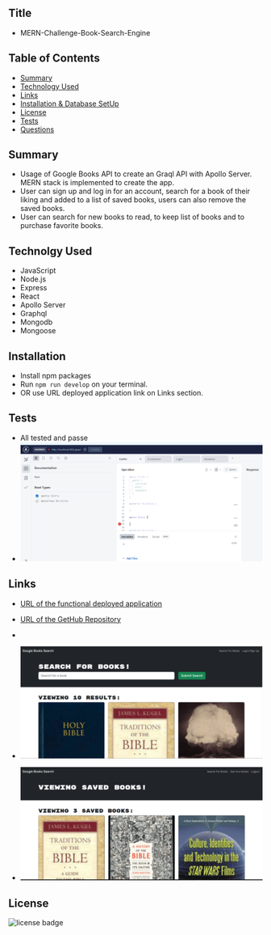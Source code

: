 ## Title

- MERN-Challenge-Book-Search-Engine

## Table of Contents

- [Summary](#Summary)
- [Technology Used](#Technolgy)
- [Links](#Links)
- [Installation & Database SetUp](#Installation)
- [License](#license)
- [Tests](#tests)
- [Questions](#questions)

## Summary

- Usage of Google Books API to create an Graql API with Apollo Server. MERN stack is implemented to create the app.
- User can sign up and log in for an account, search for a book of their liking and added to a list of saved books, users can also remove the saved books.
- User can search for new books to read, to keep list of books and to purchase favorite books.

## Technolgy Used

- JavaScript
- Node.js
- Express
- React
- Apollo Server
- Graphql
- Mongodb
- Mongoose

## Installation

- Install npm packages
- Run `npm run develop` on your terminal.
- OR use URL deployed application link on Links section.

## Tests

- All tested and passe
- ![Test Page](./Assets/Test-Page.png)

## Links

- [URL of the functional deployed application](https://powerful-waters-09126.herokuapp.com/)
- [URL of the GetHub Repository](https://github.com/Tesfa8186/MERN-Book-Serach-Engine)

-
- ![Search Book Results Page](./Assets/Search-Book-Results.png)
- ![Saved Book Page](./Assets/Saved-BookPage.png)

## License

![license badge](https://img.shields.io/badge/license-MIT-brightgreen)
